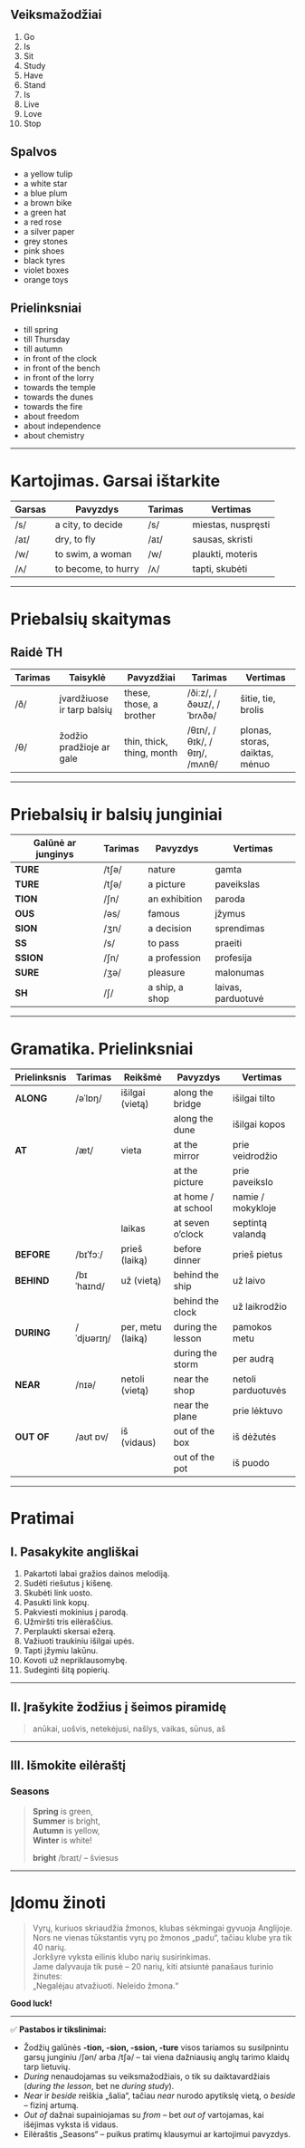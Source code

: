 ## Veiksmažodžiai

1. Go  
2. Is  
3. Sit  
4. Study  
5. Have  
6. Stand  
7. Is  
8. Live  
9. Love  
10. Stop  

## Spalvos

- a yellow tulip  
- a white star  
- a blue plum  
- a brown bike  
- a green hat  
- a red rose  
- a silver paper  
- grey stones  
- pink shoes  
- black tyres  
- violet boxes  
- orange toys  

## Prielinksniai

- till spring  
- till Thursday  
- till autumn  
- in front of the clock  
- in front of the bench  
- in front of the lorry  
- towards the temple  
- towards the dunes  
- towards the fire  
- about freedom  
- about independence  
- about chemistry  

---

# Kartojimas. Garsai ištarkite

| Garsas | Pavyzdys | Tarimas | Vertimas |
|--------|-----------|----------|-----------|
| /s/ | a city, to decide | /s/ | miestas, nuspręsti |
| /aɪ/ | dry, to fly | /aɪ/ | sausas, skristi |
| /w/ | to swim, a woman | /w/ | plaukti, moteris |
| /ʌ/ | to become, to hurry | /ʌ/ | tapti, skubėti |

---

# Priebalsių skaitymas

## Raidė TH

| Tarimas | Taisyklė | Pavyzdžiai | Tarimas | Vertimas |
|----------|-----------|-----------|----------|-----------|
| /ð/ | įvardžiuose ir tarp balsių | these, those, a brother | /ðiːz/, /ðəʊz/, /ˈbrʌðə/ | šitie, tie, brolis |
| /θ/ | žodžio pradžioje ar gale | thin, thick, thing, month | /θɪn/, /θɪk/, /θɪŋ/, /mʌnθ/ | plonas, storas, daiktas, mėnuo |

---

# Priebalsių ir balsių junginiai

| Galūnė ar junginys | Tarimas | Pavyzdys | Vertimas |
|--------------------|----------|-----------|-----------|
| **TURE** | /tʃə/ | nature | gamta |
| **TURE** | /tʃə/ | a picture | paveikslas |
| **TION** | /ʃn/ | an exhibition | paroda |
| **OUS** | /əs/ | famous | įžymus |
| **SION** | /ʒn/ | a decision | sprendimas |
| **SS** | /s/ | to pass | praeiti |
| **SSION** | /ʃn/ | a profession | profesija |
| **SURE** | /ʒə/ | pleasure | malonumas |
| **SH** | /ʃ/ | a ship, a shop | laivas, parduotuvė |

---

# Gramatika. Prielinksniai

| Prielinksnis | Tarimas | Reikšmė | Pavyzdys | Vertimas |
|---------------|----------|----------|-----------|-----------|
| **ALONG** | /əˈlɒŋ/ | išilgai (vietą) | along the bridge | išilgai tilto |
| | | | along the dune | išilgai kopos |
| **AT** | /æt/ | vieta | at the mirror | prie veidrodžio |
| | | | at the picture | prie paveikslo |
| | | | at home / at school | namie / mokykloje |
| | | laikas | at seven o’clock | septintą valandą |
| **BEFORE** | /bɪˈfɔː/ | prieš (laiką) | before dinner | prieš pietus |
| **BEHIND** | /bɪˈhaɪnd/ | už (vietą) | behind the ship | už laivo |
| | | | behind the clock | už laikrodžio |
| **DURING** | /ˈdjʊərɪŋ/ | per, metu (laiką) | during the lesson | pamokos metu |
| | | | during the storm | per audrą |
| **NEAR** | /nɪə/ | netoli (vietą) | near the shop | netoli parduotuvės |
| | | | near the plane | prie lėktuvo |
| **OUT OF** | /aʊt ɒv/ | iš (vidaus) | out of the box | iš dėžutės |
| | | | out of the pot | iš puodo |

---

# Pratimai

## I. Pasakykite angliškai

1. Pakartoti labai gražios dainos melodiją.  
2. Sudėti riešutus į kišenę.  
3. Skubėti link uosto.  
4. Pasukti link kopų.  
5. Pakviesti mokinius į parodą.  
6. Užmiršti tris eilėraščius.  
7. Perplaukti skersai ežerą.  
8. Važiuoti traukiniu išilgai upės.  
9. Tapti įžymiu lakūnu.  
10. Kovoti už nepriklausomybę.  
11. Sudeginti šitą popierių.

---

## II. Įrašykite žodžius į šeimos piramidę

> anūkai, uošvis, netekėjusi, našlys, vaikas, sūnus, aš

---

## III. Išmokite eilėraštį

### Seasons

> **Spring** is green,  
> **Summer** is bright,  
> **Autumn** is yellow,  
> **Winter** is white!  
>
> **bright** /braɪt/ – šviesus

---

# Įdomu žinoti

> Vyrų, kuriuos skriaudžia žmonos, klubas sėkmingai gyvuoja Anglijoje.  
> Nors ne vienas tūkstantis vyrų po žmonos „padu“, tačiau klube yra tik 40 narių.  
> Jorkšyre vyksta eilinis klubo narių susirinkimas.  
> Jame dalyvauja tik pusė – 20 narių, kiti atsiuntė panašaus turinio žinutes:  
> „Negalėjau atvažiuoti. Neleido žmona.“

**Good luck!**

---

✅ **Pastabos ir tikslinimai:**

- Žodžių galūnės **-tion, -sion, -ssion, -ture** visos tariamos su susilpnintu garsų junginiu /ʃən/ arba /tʃə/ – tai viena dažniausių anglų tarimo klaidų tarp lietuvių.  
- *During* nenaudojamas su veiksmažodžiais, o tik su daiktavardžiais (*during the lesson*, bet ne *during study*).  
- *Near* ir *beside* reiškia „šalia“, tačiau *near* nurodo apytikslę vietą, o *beside* – fizinį artumą.  
- *Out of* dažnai supainiojamas su *from* – bet *out of* vartojamas, kai išėjimas vyksta iš vidaus.  
- Eilėraštis „Seasons“ – puikus pratimų klausymui ar kartojimui pavyzdys.
